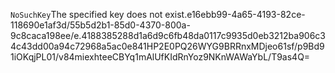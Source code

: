 <?xml version="1.0" encoding="UTF-8"?>
<Error><Code>NoSuchKey</Code><Message>The specified key does not exist.</Message><Key>e16ebb99-4a65-4193-82ce-118690e1af3d/55b5d2b1-85d0-4370-800a-9c8caca198ee/e.4188385288d1a6d9c6fb48da0117c9935d0eb3212ba906c34c43dd00a94c72968a5ac0e841</Key><RequestId>HP2E0PQ26WYG9BRR</RequestId><HostId>nxMDjeo61sf/p9Bd91iOKqjPL01/v84miexhteeCBYq1mAlUfKIdRnYoz9NKnWAWaYbL/T9as4Q=</HostId></Error>